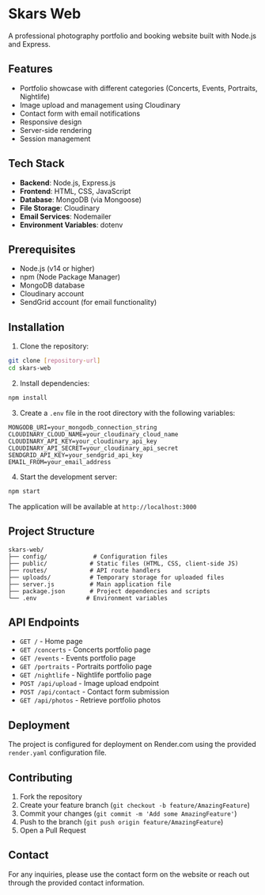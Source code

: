 # Skars Web

A professional photography portfolio and booking website built with Node.js and Express.

## Features

- Portfolio showcase with different categories (Concerts, Events, Portraits, Nightlife)
- Image upload and management using Cloudinary
- Contact form with email notifications
- Responsive design
- Server-side rendering
- Session management

## Tech Stack

- **Backend**: Node.js, Express.js
- **Frontend**: HTML, CSS, JavaScript
- **Database**: MongoDB (via Mongoose)
- **File Storage**: Cloudinary
- **Email Services**: Nodemailer
- **Environment Variables**: dotenv

## Prerequisites

- Node.js (v14 or higher)
- npm (Node Package Manager)
- MongoDB database
- Cloudinary account
- SendGrid account (for email functionality)

## Installation

1. Clone the repository:
```bash
git clone [repository-url]
cd skars-web
```

2. Install dependencies:
```bash
npm install
```

3. Create a `.env` file in the root directory with the following variables:
```
MONGODB_URI=your_mongodb_connection_string
CLOUDINARY_CLOUD_NAME=your_cloudinary_cloud_name
CLOUDINARY_API_KEY=your_cloudinary_api_key
CLOUDINARY_API_SECRET=your_cloudinary_api_secret
SENDGRID_API_KEY=your_sendgrid_api_key
EMAIL_FROM=your_email_address
```

4. Start the development server:
```bash
npm start
```

The application will be available at `http://localhost:3000`

## Project Structure

```
skars-web/
├── config/             # Configuration files
├── public/            # Static files (HTML, CSS, client-side JS)
├── routes/            # API route handlers
├── uploads/           # Temporary storage for uploaded files
├── server.js          # Main application file
├── package.json       # Project dependencies and scripts
└── .env              # Environment variables
```

## API Endpoints

- `GET /` - Home page
- `GET /concerts` - Concerts portfolio page
- `GET /events` - Events portfolio page
- `GET /portraits` - Portraits portfolio page
- `GET /nightlife` - Nightlife portfolio page
- `POST /api/upload` - Image upload endpoint
- `POST /api/contact` - Contact form submission
- `GET /api/photos` - Retrieve portfolio photos

## Deployment

The project is configured for deployment on Render.com using the provided `render.yaml` configuration file.

## Contributing

1. Fork the repository
2. Create your feature branch (`git checkout -b feature/AmazingFeature`)
3. Commit your changes (`git commit -m 'Add some AmazingFeature'`)
4. Push to the branch (`git push origin feature/AmazingFeature`)
5. Open a Pull Request

## Contact

For any inquiries, please use the contact form on the website or reach out through the provided contact information. 